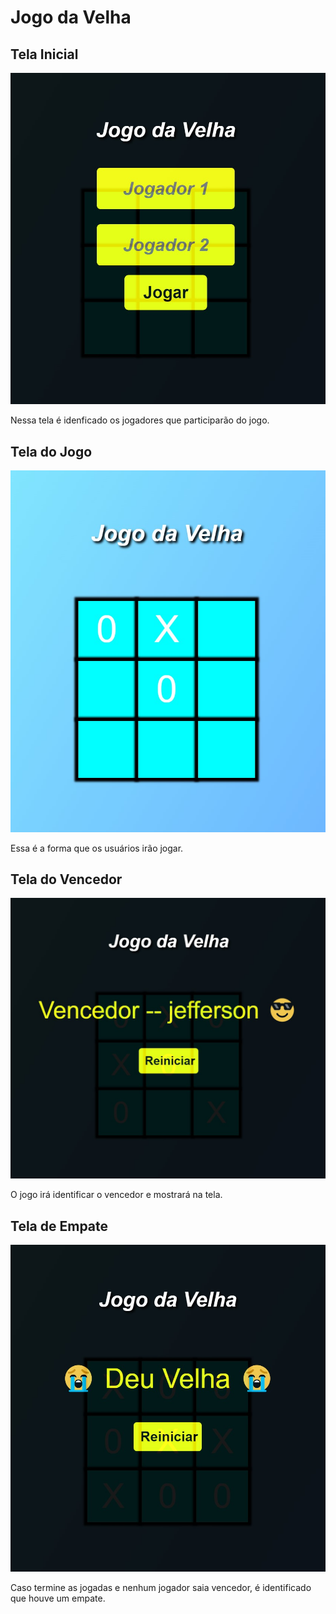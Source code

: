 # Jogo da Velha

## Tela Inicial
<img src="imagens/tela_inicial.jpg"/>
<p>Nessa tela é idenficado os jogadores que participarão do jogo.</p>

## Tela do Jogo
<img src="imagens/jogando.jpg"/>
<p>Essa é a forma que os usuários irão jogar.</p>

## Tela do Vencedor
<img src="imagens/vencedor.jpg"/>
<p>O jogo irá identificar o vencedor e mostrará na tela.</p>

## Tela de Empate
<img src="imagens/velha.jpg"/>
<p>Caso termine as jogadas e nenhum jogador saia vencedor, é identificado que houve um empate.</p>


